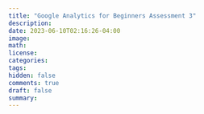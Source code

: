 ```yaml
---
title: "Google Analytics for Beginners Assessment 3"
description: 
date: 2023-06-10T02:16:26-04:00
image: 
math:
license: 
categories:
tags:
hidden: false
comments: true
draft: false
summary:
---
```


